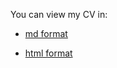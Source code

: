 You can view my CV in:
* [md format](https://mlatysheva.github.io/rsschool-cv/cv)

* [html format](https://mlatysheva.github.io/rsschool-cv/)
